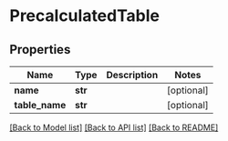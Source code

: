 # PrecalculatedTable

## Properties
Name | Type | Description | Notes
------------ | ------------- | ------------- | -------------
**name** | **str** |  | [optional] 
**table_name** | **str** |  | [optional] 

[[Back to Model list]](../README.md#documentation-for-models) [[Back to API list]](../README.md#documentation-for-api-endpoints) [[Back to README]](../README.md)



